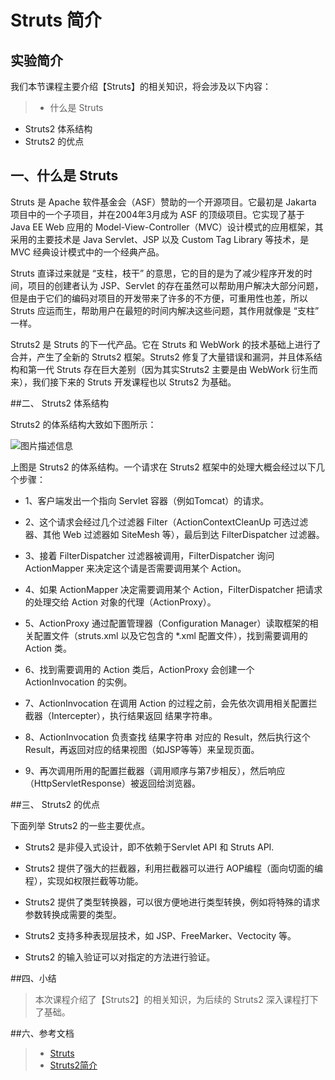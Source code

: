 # Struts 简介



## 实验简介

我们本节课程主要介绍【Struts】的相关知识，将会涉及以下内容：

> * 什么是 Struts
* Struts2 体系结构
* Struts2 的优点

## 一、什么是 Struts

Struts 是 Apache 软件基金会（ASF）赞助的一个开源项目。它最初是 Jakarta 项目中的一个子项目，并在2004年3月成为 ASF 的顶级项目。它实现了基于 Java EE Web 应用的 Model-View-Controller（MVC）设计模式的应用框架，其采用的主要技术是 Java Servlet、JSP 以及 Custom Tag Library 等技术，是 MVC 经典设计模式中的一个经典产品。

Struts 直译过来就是 “支柱，枝干” 的意思，它的目的是为了减少程序开发的时间，项目的创建者认为 JSP、Servlet 的存在虽然可以帮助用户解决大部分问题，但是由于它们的编码对项目的开发带来了许多的不方便，可重用性也差，所以 Struts 应运而生，帮助用户在最短的时间内解决这些问题，其作用就像是 “支柱” 一样。

Struts2 是 Struts 的下一代产品。它在 Struts 和 WebWork 的技术基础上进行了合并，产生了全新的 Struts2 框架。Struts2 修复了大量错误和漏洞，并且体系结构和第一代 Struts 存在巨大差别（因为其实Struts2 主要是由 WebWork 衍生而来），我们接下来的 Struts 开发课程也以 Struts2 为基础。

##二、 Struts2 体系结构

Struts2 的体系结构大致如下图所示：

![图片描述信息](https://dn-anything-about-doc.qbox.me/userid46108labid893time1429253632449?watermark/1/image/aHR0cDovL3N5bC1zdGF0aWMucWluaXVkbi5jb20vaW1nL3dhdGVybWFyay5wbmc=/dissolve/60/gravity/SouthEast/dx/0/dy/10)

上图是 Struts2 的体系结构。一个请求在 Struts2 框架中的处理大概会经过以下几个步骤：

* 1、客户端发出一个指向 Servlet 容器（例如Tomcat）的请求。

* 2、这个请求会经过几个过滤器 Filter（ActionContextCleanUp 可选过滤器、其他 Web 过滤器如 SiteMesh 等），最后到达 FilterDispatcher 过滤器。

* 3、接着 FilterDispatcher 过滤器被调用，FilterDispatcher 询问 ActionMapper 来决定这个请是否需要调用某个 Action。

* 4、如果 ActionMapper 决定需要调用某个 Action，FilterDispatcher 把请求的处理交给 Action 对象的代理（ActionProxy）。

* 5、ActionProxy 通过配置管理器（Configuration Manager）读取框架的相关配置文件（struts.xml 以及它包含的 *.xml 配置文件），找到需要调用的 Action 类。

* 6、找到需要调用的 Action 类后，ActionProxy 会创建一个 ActionInvocation 的实例。

* 7、ActionInvocation 在调用 Action 的过程之前，会先依次调用相关配置拦截器（Intercepter），执行结果返回 结果字符串。

* 8、ActionInvocation 负责查找 结果字符串 对应的 Result，然后执行这个 Result，再返回对应的结果视图（如JSP等等）来呈现页面。

* 9、再次调用所用的配置拦截器（调用顺序与第7步相反），然后响应（HttpServletResponse）被返回给浏览器。

##三、 Struts2 的优点

下面列举 Struts2 的一些主要优点。

* Struts2 是非侵入式设计，即不依赖于Servlet API 和 Struts API. 

* Struts2 提供了强大的拦截器，利用拦截器可以进行 AOP编程（面向切面的编程），实现如权限拦截等功能。

* Struts2 提供了类型转换器，可以很方便地进行类型转换，例如将特殊的请求参数转换成需要的类型。

* Struts2 支持多种表现层技术，如 JSP、FreeMarker、Vectocity 等。

* Struts2 的输入验证可以对指定的方法进行验证。


##四、小结

> 本次课程介绍了【Struts2】的相关知识，为后续的 Struts2 深入课程打下了基础。


##六、参考文档

> * [Struts](http://zh.wikipedia.org/zh/Struts)
> * [Struts2简介](http://www.cnblogs.com/sunny08/p/4119479.html)







